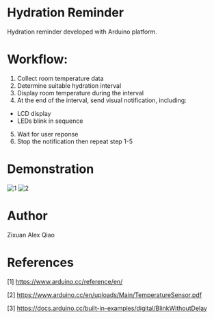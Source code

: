 # Hydration Reminder
Hydration reminder developed with Arduino platform. 
# Workflow:
  1. Collect room temperature data
  2. Determine suitable hydration interval
  3. Display room temperature during the interval
  4. At the end of the interval, send visual notification, including:
  *    LCD display
  *    LEDs blink in sequence
  5. Wait for user reponse
  6. Stop the notification then repeat step 1-5
# Demonstration
![1](https://github.com/Zixuan-Qiao/learn/assets/102449059/6b949805-7307-40a2-81c9-891114550cc8=300x300)
![2](https://github.com/Zixuan-Qiao/learn/assets/102449059/0c4530fa-10b6-43fa-aae0-801472a77f83=300x300)
# Author
Zixuan Alex Qiao
# References
[1] https://www.arduino.cc/reference/en/

[2] https://www.arduino.cc/en/uploads/Main/TemperatureSensor.pdf

[3] https://docs.arduino.cc/built-in-examples/digital/BlinkWithoutDelay

